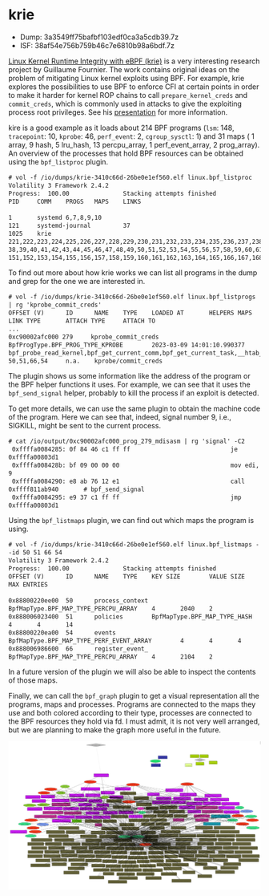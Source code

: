 # krie
- Dump: 3a3549ff75bafbf103edf0ca3a5cdb39.7z
- ISF: 38af54e756b759b46c7e6810b98a6bdf.7z

[Linux Kernel Runtime Integrity with eBPF (krie)](https://github.com/gui774ume/krie)
is a very interesting research project by Guillaume Fournier.
The work contains original ideas on the problem of mitigating Linux
kernel exploits using BPF. For example, krie explores the possibilities
to use BPF to enforce CFI at certain points
in order to make it harder for kernel ROP chains to call
`prepare_kernel_creds` and `commit_creds`, which is commonly used in
attacks to give the exploiting process root privileges.
See his
[presentation](https://www.blackhat.com/us-22/briefings/schedule/index.html#return-to-sender---detecting-kernel-exploits-with-ebpf-27127)
for more information.

kire is a good example as it loads about 214 BPF programs (`lsm`: 148,
`tracepoint`: 10, `kprobe`: 46, `perf_event`: 2, `cgroup_sysctl`: 1)
and 31 maps ( 1 array, 9 hash, 5 lru_hash, 13 percpu_array,
1 perf_event_array, 2 prog_array). An overview of the processes that
hold BPF resources can be obtained using the `bpf_listproc` plugin.
```
# vol -f /io/dumps/krie-3410c66d-26be0e1ef560.elf linux.bpf_listproc
Volatility 3 Framework 2.4.2
Progress:  100.00               Stacking attempts finished
PID     COMM    PROGS   MAPS    LINKS

1       systemd 6,7,8,9,10
121     systemd-journal         37
1025    krie    221,222,223,224,225,226,227,228,229,230,231,232,233,234,235,236,237,238,239,240,241,242,243,244,245,246,247,248,249,250,251,252,253,254,255,256,257,258,259,260,261,262,263,264,265,266,267,268,269,270,271,272,273,274,275,276,277,278,279,280,281,282,283,284,285,286,287,288,289,290,291,292,293,294,295,296,297,298,299,300,301,302,303,304,305,306,307,308,309,310,311,312,313,314,315,316,317,318,319,320,321,322,323,324,325,326,327,328,329,330,331,332,333,334,335,336,337,338,339,340,341,342,343,344,345,346,347,348,349,350,351,352,353,354,355,356,357,358,359,360,361,362,363,364,365,366,367,368,369,370,371,372,373,374,375,376,377,378,379,380,381,382,383,384,385,386,387,388,389,390,391,392,393,394,395,396,397,398,399,400,401,402,403,404,405,406,407,408,409,410,411,412,413,414,415,416,417,418,419,420,421,422,423,424,425,426,427 38,39,40,41,42,43,44,45,46,47,48,49,50,51,52,53,54,55,56,57,58,59,60,61,62,63,64,65,66,54  151,152,153,154,155,156,157,158,159,160,161,162,163,164,165,166,167,168,169,170,171,172,173,174,175,176,177,178,179,180,181,182,183,184,185,186,187,188,189,190,191,192,193,194,195,196,197,198,199,200,201,202,203,204,205,206,207,208,209,210,211,212,213,214,215,216,217,218,219,220,221,222,223,224,225,226,227,228,229,230,231,232,233,234,235,236,237,238,239,240,241,242,243,244,245,246,247,248,249,250,251,252,253,254,255,256,257,258,259,260,261,262,263,264,265,266,267,268,269,270,271,272,273,274,275,276,277,278,279,280,281,282,283,284,285,286,287,288,289,290,291,292,293,294,295,296,297,298
```

To find out more about how krie works we can list all programs in the
dump and grep for the one we are interested in.
```
# vol -f /io/dumps/krie-3410c66d-26be0e1ef560.elf linux.bpf_listprogs | rg 'kprobe_commit_creds'
OFFSET (V)      ID      NAME    TYPE    LOADED AT       HELPERS MAPS    LINK TYPE       ATTACH TYPE     ATTACH TO
...
0xc90002afc000 279     kprobe_commit_creds  BpfProgType.BPF_PROG_TYPE_KPROBE        2023-03-09 14:01:10.990377      bpf_probe_read_kernel,bpf_get_current_comm,bpf_get_current_task,__htab_map_lookup_elem,bpf_get_smp_processor_id,bpf_perf_event_output,bpf_ktime_get_ns,bpf_probe_read_compat_str,percpu_array_map_lookup_elem,bpf_send_signal,bpf_get_current_pid_tgid        50,51,66,54     n.a.    kprobe/commit_creds
```
The plugin shows us some information like the address of the program
or the BPF helper functions it uses. For example, we can see that it
uses the `bpf_send_signal` helper, probably to kill the process
if an exploit is detected.

To get more details, we can use the same plugin to obtain the machine
code of the program. Here we can see that, indeed, signal number 9, i.e.,
SIGKILL, might be sent to the current process.
```
# cat /io/output/0xc90002afc000_prog_279_mdisasm | rg 'signal' -C2
 0xffffa0084285: 0f 84 46 c1 ff ff                            je 0xffffa00803d1
 0xffffa008428b: bf 09 00 00 00                               mov edi, 9
 0xffffa0084290: e8 ab 76 12 e1                               call 0xffff811ab940       # bpf_send_signal
 0xffffa0084295: e9 37 c1 ff ff                               jmp 0xffffa00803d1
```

Using the `bpf_listmaps` plugin, we can find out which maps the program
is using.
```
# vol -f /io/dumps/krie-3410c66d-26be0e1ef560.elf linux.bpf_listmaps --id 50 51 66 54
Volatility 3 Framework 2.4.2
Progress:  100.00               Stacking attempts finished
OFFSET (V)      ID      NAME    TYPE    KEY SIZE        VALUE SIZE      MAX ENTRIES

0x88800220ee00  50      process_context BpfMapType.BPF_MAP_TYPE_PERCPU_ARRAY    4       2040    2
0x888006023400  51      policies        BpfMapType.BPF_MAP_TYPE_HASH    4       4       14
0x88800220ea00  54      events  BpfMapType.BPF_MAP_TYPE_PERF_EVENT_ARRAY        4       4       4
0x888006986600  66      register_event_ BpfMapType.BPF_MAP_TYPE_PERCPU_ARRAY    4       2104    2
```
In a future version of the plugin we will also be able to inspect the
contents of those maps.

Finally, we can call the `bpf_graph` plugin to get a visual
representation all the programs, maps and processes. Programs are
connected to the maps they use and both colored according to their type,
processes are connected to the BPF resources they hold via fd.
I must admit, it is not very well arranged, but we are planning to
make the graph more useful in the future.

![krie-3410c66d-26be0e1ef560.elf.png](../../media/krie-3410c66d-26be0e1ef560.elf.png)

